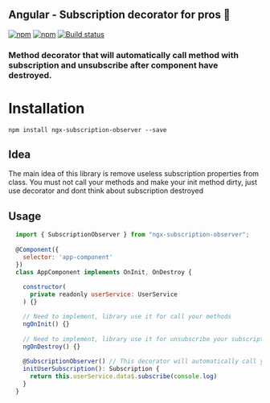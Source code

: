 ## Angular - Subscription decorator for pros 🐙

[![npm](https://img.shields.io/npm/dt/ngx-subscription-observer.svg)]()
[![npm](https://img.shields.io/npm/l/ngx-subscription-observer.svg)]()
[![Build status](https://travis-ci.org/Nillcon248/ngx-subscription-observer.svg?branch=main)](https://travis-ci.org/Nillcon248/ngx-subscription-observer)

### Method decorator that will automatically call method with subscription and unsubscribe after component have destroyed.

# Installation

`npm install ngx-subscription-observer --save`

## Idea
The main idea of this library is remove useless subscription properties from class.
You must not call your methods and make your init method dirty, just use decorator and dont think about subscription destroyed

## Usage

```js
  import { SubscriptionObserver } from "ngx-subscription-observer";
  
  @Component({
    selector: 'app-component'
  })
  class AppComponent implements OnInit, OnDestroy {
  
    constructor(
      private readonly userService: UserService
    ) {}

    // Need to implement, library use it for call your methods
    ngOnInit() {}
    
    // Need to implement, library use it for unsubscribe your subscriptions
    ngOnDestroy() {}
    
    @SubscriptionObserver() // This decorator will automatically call your method and remove subscription after component have destroyed
    initUserSubscription(): Subscription {
      return this.userService.data$.subscribe(console.log)
    }
  }
```

